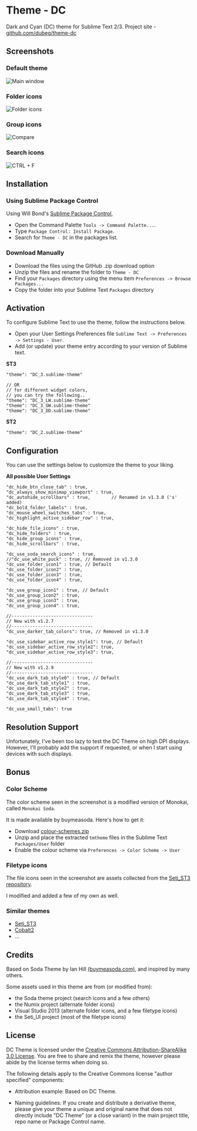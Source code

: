 # Theme - DC

Dark and Cyan (DC) theme for Sublime Text 2/3.
Project site - [github.com/dubeg/theme-dc](https://github.com/dubeg/theme-dc)


## Screenshots

### Default theme

![Main window](http://i.imgur.com/F63i6xg.png)

### Folder icons

![Folder icons](http://i.imgur.com/hDyHPUd.png)

### Group icons

![Compare](http://i.imgur.com/NxhFyB4.png)

### Search icons

![CTRL + F](http://i.imgur.com/URLemr8.png)


## Installation

### Using Sublime Package Control

Using Will Bond's [Sublime Package Control](http://wbond.net/sublime_packages/package_control),

- Open the Command Palette `Tools -> Command Palette...`.
- Type `Package Control: Install Package`.
- Search for `Theme - DC` in the packages list.

### Download Manually

* Download the files using the GitHub .zip download option
* Unzip the files and rename the folder to `Theme - DC`
* Find your `Packages` directory using the menu item  `Preferences -> Browse Packages...`
* Copy the folder into your Sublime Text `Packages` directory

## Activation

To configure Sublime Text to use the theme, follow the instructions below.

* Open your User Settings Preferences file `Sublime Text -> Preferences -> Settings - User`.
* Add (or update) your theme entry according to your version of Sublime text.

**ST3**

    "theme": "DC_3.sublime-theme"

    // OR
    // for different widget colors, 
    // you can try the following..
    "theme": "DC_3_LW.sublime-theme"
    "theme": "DC_3_GW.sublime-theme"
    "theme": "DC_3_DD.sublime-theme"


**ST2**

    "theme": "DC_2.sublime-theme"


## Configuration

You can use the settings below to customize the theme to your liking.

**All possible User Settings**

    "dc_hide_btn_close_tab" : true,
    "dc_always_show_minimap_viewport" : true,
    "dc_autohide_scrollbars" : true,        // Renamed in v1.3.0 ('s' added)
    "dc_bold_folder_labels" : true,
    "dc_mouse_wheel_switches_tabs" : true,
    "dc_highlight_active_sidebar_row" : true,
    
    "dc_hide_file_icons" : true,
    "dc_hide_folders" : true,
    "dc_hide_group_icons" : true,
    "dc_hide_scrollbars" : true,

    "dc_use_soda_search_icons" : true,
    //"dc_use_white_puck" : true, // Removed in v1.3.0
    "dc_use_folder_icon1" : true, // Default
    "dc_use_folder_icon2" : true,
    "dc_use_folder_icon3" : true,
    "dc_use_folder_icon4" : true,

    "dc_use_group_icon1" : true, // Default
    "dc_use_group_icon2" : true,
    "dc_use_group_icon3" : true,
    "dc_use_group_icon4" : true,

    //-------------------------------
    // New with v1.2.7
    //-------------------------------
    "dc_use_darker_tab_colors": true, // Removed in v1.3.0

    "dc_use_sidebar_active_row_style1": true, // Default
    "dc_use_sidebar_active_row_style2": true,
    "dc_use_sidebar_active_row_style3": true,
    
    //-------------------------------
    // New with v1.2.9
    //-------------------------------
    "dc_use_dark_tab_style0" : true, // Default
    "dc_use_dark_tab_style1" : true,
    "dc_use_dark_tab_style2" : true,
    "dc_use_dark_tab_style3" : true,
    "dc_use_dark_tab_style4" : true,

    "dc_use_small_tabs": true


## Resolution Support

Unfortunately, I've been too lazy to test the DC Theme on high DPI displays.
However, I'll probably add the support if requested, or when I start using devices with such displays.

## Bonus

### Color Scheme

The color scheme seen in the screenshot is a modified version of Monokai, called `Monokai Soda`.

It is made available by buymeasoda. Here's how to get it:

* Download [colour-schemes.zip](http://buymeasoda.github.com/soda-theme/extras/colour-schemes.zip)
* Unzip and place the extracted `tmtheme` files in the Sublime Text `Packages/User` folder
* Enable the colour scheme via `Preferences -> Color Scheme -> User`

### Filetype icons

The file icons seen in the screenshot are assets collected from the [Seti_ST3 repository](https://github.com/ctf0/Seti_ST3).

I modified and added a few of my own as well.


### Similar themes

- [Seti_ST3](https://github.com/ctf0/Seti_ST3)
- [Cobalt2](https://github.com/wesbos/cobalt2)
- ...

## Credits

Based on Soda Theme by Ian Hill [(buymeasoda.com)](http://buymeasoda.com/), and inspired by many others.

Some assets used in this theme are from (or modified from):

- the Soda theme project (search icons and a few others)
- the Numix project (alternate folder icons)
- Visual Studio 2013 (alternate folder icons, and a few filetype icons)
- the Seti_UI project (most of the filetype icons)



## License

DC Theme is licensed under the [Creative Commons Attribution-ShareAlike 3.0 License](http://creativecommons.org/licenses/by-sa/3.0/). You are free to share and remix the theme, however please abide by the license terms when doing so.

The following details apply to the Creative Commons license "author specified" components:

* Attribution example: Based on DC Theme.

* Naming guidelines: If you create and distribute a derivative theme, please give your theme a unique and original name that does not directly include "DC Theme" (or a close variant) in the main project title, repo name or Package Control name.
